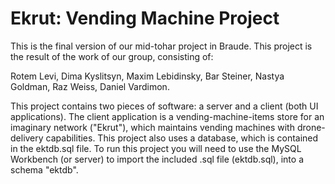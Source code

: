# Ekrut: Vending Machine Project

This is the final version of our mid-tohar project in Braude.
This project is the result of the work of our group, consisting of:

Rotem Levi,
Dima Kyslitsyn,
Maxim Lebidinsky,
Bar Steiner,
Nastya Goldman,
Raz Weiss,
Daniel Vardimon.

This project contains two pieces of software: a server and a client (both UI applications).
The client application is a vending-machine-items store for an imaginary network ("Ekrut"), which maintains vending machines with drone-delivery capabilities.
This project also uses a database, which is contained in the ektdb.sql file.
To run this project you will need to use the MySQL Workbench (or server) to import the included .sql file (ektdb.sql), into a schema "ektdb".
